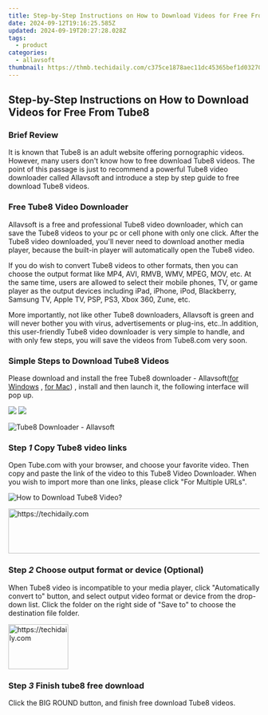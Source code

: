```yaml
---
title: Step-by-Step Instructions on How to Download Videos for Free From Tube8
date: 2024-09-12T19:16:25.585Z
updated: 2024-09-19T20:27:28.028Z
tags:
  - product
categories:
  - allavsoft
thumbnail: https://thmb.techidaily.com/c375ce1878aec11dc45365bef1d03270965b9669f431a9e083c40be8add6302b.jpg
---
```


## Step-by-Step Instructions on How to Download Videos for Free From Tube8

### Brief Review

It is known that Tube8 is an adult website offering pornographic videos. However, many users don't know how to free download Tube8 videos. The point of this passage is just to recommend a powerful Tube8 video downloader called Allavsoft and introduce a step by step guide to free download Tube8 videos.

### Free Tube8 Video Downloader

Allavsoft is a free and professional Tube8 video downloader, which can save the Tube8 videos to your pc or cell phone with only one click. After the Tube8 video downloaded, you'll never need to download another media player, because the built-in player will automatically open the Tube8 video.

If you do wish to convert Tube8 videos to other formats, then you can choose the output format like MP4, AVI, RMVB, WMV, MPEG, MOV, etc. At the same time, users are allowed to select their mobile phones, TV, or game player as the output devices including iPad, iPhone, iPod, Blackberry, Samsung TV, Apple TV, PSP, PS3, Xbox 360, Zune, etc.

More importantly, not like other Tube8 downloaders, Allavsoft is green and will never bother you with virus, advertisements or plug-ins, etc..In addition, this user-friendly Tube8 video downloader is very simple to handle, and with only few steps, you will save the videos from Tube8.com very soon.

### Simple Steps to Download Tube8 Videos

Please download and install the free Tube8 downloader - Allavsoft([for Windows](https://tools.techidaily.com/allavsoft/products/) , [for Mac](https://tools.techidaily.com/allavsoft/products/)) , install and then launch it, the following interface will pop up.

[![](https://www.allavsoft.com/how-to/../images/how-to/free-download-win.jpg)](https://tools.techidaily.com/allavsoft/products/) [![](https://www.allavsoft.com/how-to/../images/how-to/free-download-mac.jpg)](https://tools.techidaily.com/allavsoft/products/)

![Tube8 Downloader - Allavsoft](https://www.allavsoft.com/how-to/../images/allavsoft/screen-shot-600.jpg)

### Step _1_ Copy Tube8 video links

Open Tube.com with your browser, and choose your favorite video. Then copy and paste the link of the video to this Tube8 Video Downloader. When you wish to import more than one links, please click "For Multiple URLs".

![How to Download Tube8 Video?](https://www.allavsoft.com/how-to/../images/how-to/tube8-download/tube8-download.jpg)

<!-- affiliate ads begin -->
<a href="https://unicoeye.pxf.io/c/5597632/2134498/18498" target="_top" id="2134498">
  <img src="//a.impactradius-go.com/display-ad/18498-2134498" border="0" alt="https://techidaily.com" width="720" height="90"/>
</a>
<img height="0" width="0" src="https://unicoeye.pxf.io/i/5597632/2134498/18498" style="position:absolute;visibility:hidden;" border="0" />
<!-- affiliate ads end -->

### Step _2_ Choose output format or device (Optional)

When Tube8 video is incompatible to your media player, click "Automatically convert to" button, and select output video format or device from the drop-down list. Click the folder on the right side of "Save to" to choose the destination file folder.

<!-- affiliate ads begin -->
<a href="https://aligracehair.sjv.io/c/5597632/2135363/19272" target="_top" id="2135363">
  <img src="//a.impactradius-go.com/display-ad/19272-2135363" border="0" alt="https://techidaily.com" width="120" height="90"/>
</a>
<img height="0" width="0" src="https://aligracehair.sjv.io/i/5597632/2135363/19272" style="position:absolute;visibility:hidden;" border="0" />
<!-- affiliate ads end -->

### Step _3_ Finish tube8 free download

Click the BIG ROUND button, and finish free download Tube8 videos.

<ins class="adsbygoogle"
     style="display:block"
     data-ad-format="autorelaxed"
     data-ad-client="ca-pub-7571918770474297"
     data-ad-slot="1223367746"></ins>

<ins class="adsbygoogle"
     style="display:block"
     data-ad-client="ca-pub-7571918770474297"
     data-ad-slot="8358498916"
     data-ad-format="auto"
     data-full-width-responsive="true"></ins>
